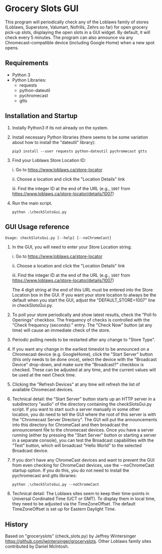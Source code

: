Grocery Slots GUI
=================
This program will periodically check any of the Loblaws family of stores (Loblaws, Superstore, Valumart, Nofrills, Zehrs so far) for open grocery pick-up slots, displaying the open slots in a GUI widget.  By default, it will check every 5 minutes. The program can also announce via any Chromecast-compatible device (including Google Home) when a new spot opens.

Requirements
------------
* Python 3
* Python Libraries:
  * requests
  * python-dateutil
  * pychromecast
  * gtts


Installation and Startup
------------------------
1. Instally Python3 if its not already on the system.

2. Install necessary Python libraries (there seems to be some variation about how to install the "dateutil" library):

    ```
    pip3 install --user requests python-dateutil pychromecast gtts
    ```

3. Find your Loblaws Store Location ID:

    i. Go to https://www.loblaws.ca/store-locator
    
    ii. Choose a location and click the "Location Details" link
    
    iii. Find the integer ID at the end of the URL (e.g., `1007` from https://www.loblaws.ca/store-locator/details/1007)

4. Run the main script.

    ```
    python .\checkSlotsGui.py
    ```
    
GUI Usage reference
---------------
```
Usage: checkSlotsGui.py [--help] [--noChromeCast]
```

1. In the GUI, you will need to enter your Store Location string.

    i. Go to https://www.loblaws.ca/store-locator
    
    ii. Choose a location and click the "Location Details" link
    
    iii. Find the integer ID at the end of the URL (e.g., `1007` from https://www.loblaws.ca/store-locator/details/1007)
    
   The 4 digit string at the end of this URL must be entered into the Store Location box in the GUI.
   If you want your store location to always be the default when you start the GUI, adjust the "DEFAULT_STORE=1007" line in checkSlotsGui.py.

2. To poll your store periodically and show latest results, check the "Poll fo Openings" checkbox.  The frequency of checks is controlled with the "Check frequency (seconds):" entry.  The "Check Now" button (at any time) will cause an immediate check of the store.

3. Periodic polling needs to be restarted after any change to "Store Type".

4. If you want any change in the earliest timeslot to be announced on a Chromecast device (e.g. GoogleHome), click the "Start Server" button (this only needs to be done once), select the device with the "Broadcast Device" drop-down, and make sure the "Broadcast?" checkbox is checked.  These can be adjusted at any time, and the current values will be used at the next Check time.

5. Clicking the "Refresh Devices" at any time will refresh the list of available Chromecast devices.

6. Technical detail: the "Start Server" button starts up an HTTP server in a subdirectory "audio" of the directory containing the checkSlotsGui.py script.  If you want to start such a server manually in some other location, you do need to tell the GUI where the root of this server is with the "Chromecast Server Directory". The GUI will put the announcements into this directory for ChromeCast and then broadcast the announcement file to the chromecast devices.  Once you have a server running (either by pressing the "Start Server" button or starting a server in a separate console), you can test the Broadcast capabilities with the "Test" button, which will broadcast "Hello World" to the selected Broadcast device.
    
7. If you don't have any ChromeCast devices and want to prevent the GUI from even checking for ChromeCast devices, use the --noChromeCast startup option.  If you do this, you do not need to install the pychromecast and gtts libraries: 
    ```
    python .\checkSlotsGui.py --noChromeCast
    ```
    
8. Technical detail: The Loblaws sites seem to keep their time-points in Universal Cordinated Time (UCT or GMT).  To display them in local time, they need to be adjusted via the TimeZoneOffset.  The default TimeZoneOffset is set up for Eastern Daylight Time.

History
-------
Based on "groceryslots" (check_slots.py) by Jeffrey Wintersinger https://github.com/jwintersinger/groceryslots. Other Loblaws family sites contributed by Daniel McIntosh.
